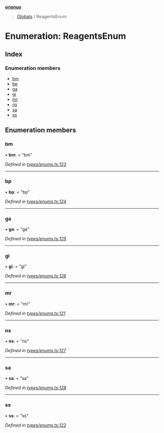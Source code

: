 **[orionuo](../README.md)**

> [Globals](../globals.md) / ReagentsEnum

# Enumeration: ReagentsEnum

## Index

### Enumeration members

* [bm](reagentsenum.md#bm)
* [bp](reagentsenum.md#bp)
* [ga](reagentsenum.md#ga)
* [gi](reagentsenum.md#gi)
* [mr](reagentsenum.md#mr)
* [ns](reagentsenum.md#ns)
* [sa](reagentsenum.md#sa)
* [ss](reagentsenum.md#ss)

## Enumeration members

### bm

•  **bm**:  = "bm"

*Defined in [types/enums.ts:123](https://github.com/msviha/orionuo/blob/5f19aed/src/types/enums.ts#L123)*

___

### bp

•  **bp**:  = "bp"

*Defined in [types/enums.ts:124](https://github.com/msviha/orionuo/blob/5f19aed/src/types/enums.ts#L124)*

___

### ga

•  **ga**:  = "ga"

*Defined in [types/enums.ts:125](https://github.com/msviha/orionuo/blob/5f19aed/src/types/enums.ts#L125)*

___

### gi

•  **gi**:  = "gi"

*Defined in [types/enums.ts:126](https://github.com/msviha/orionuo/blob/5f19aed/src/types/enums.ts#L126)*

___

### mr

•  **mr**:  = "mr"

*Defined in [types/enums.ts:121](https://github.com/msviha/orionuo/blob/5f19aed/src/types/enums.ts#L121)*

___

### ns

•  **ns**:  = "ns"

*Defined in [types/enums.ts:127](https://github.com/msviha/orionuo/blob/5f19aed/src/types/enums.ts#L127)*

___

### sa

•  **sa**:  = "sa"

*Defined in [types/enums.ts:128](https://github.com/msviha/orionuo/blob/5f19aed/src/types/enums.ts#L128)*

___

### ss

•  **ss**:  = "ss"

*Defined in [types/enums.ts:122](https://github.com/msviha/orionuo/blob/5f19aed/src/types/enums.ts#L122)*
